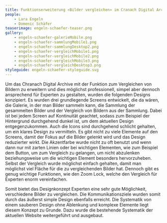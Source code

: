 ```yaml
---
title: Funktionserweiterung «Bilder vergleichen» im Cranach Digital Archive
people:
    - Lara Engeln
    - Domenic Schäfer
teaserimage: engeln-schaefer-teaser.png
gallery:
    - engeln-schaefer-galerieMobile.png
    - engeln-schaefer-sammlungMobile1.png
    - engeln-schaefer-sammlungDesktop2.png
    - engeln-schaefer-vergleichMobile1.png
    - engeln-schaefer-vergleichMobile2.png
    - engeln-schaefer-vergleichMobile3.png
    - engeln-schaefer-vergleichDesktop3.png
styleguide: engeln-schaefer-styleguide.svg
---
```


Um das Chranach Digital Archive mit der Funktion zum Vergleichen von Bildern zu erweitern und dies möglichst professionell, simpel aber dennoch ansprechend für Experten zu gestalten, wurden die folgenden Designs konzipiert.
Es wurden drei grundlegende Screens entwickelt, die da wären, die Galerie, in der man Bilder sammeln kann, die Sammlung der gesammelten Bilder und der Vergleich von Bildern aus der Sammlung. Dabei ist bei jedem Screen auf Kontinuität geachtet, sodass zum Beispiel der Hintergrund durchgehend dunkel ist, um dem aktuellen Design entgegenzukommen. Auch die Icons sind durchgehend schlicht gehalten, um ein klares Design zu vermitteln.
Es gibt nicht zu viele Elemente auf den Screens, damit der Fokus auf die Bilder gelenkt wird und das Design reduzierter wirkt.
Die Akzentfarbe wurde nicht zu oft benutzt und wenn dann nur mit zarten Linien oder bei wichtigen Elementen, wie zum Beispiel dem Button, um zum Vergleich zu gelangen, um nicht abzulenken beziehungsweise um die wichtigen Element besonders hervorzuheben.
Selbst der Vergleich wurde möglichst einfach gehalten, damit man möglichst viel Fläche für die zu vergleichenden Bilder hat. Dennoch gibt es genug wichtige Funktionen, wie den Zoom Lock, welche den Vergleich für Experten enorm vereinfachen.

Somit bietet das Designkonzept Experten eine sehr gute Möglichkeit, verschiedene Bilder zu vergleichen. Die Kommunikationsziele wurden somit durch das äußerst simple Design ebenfalls erreicht.
Die Systematik von einem sauberen Design ohne Ablenkung und komplexe Elemente liegt diesem Konzept zu Grunde. Dazu wurde die bestehende Systematik der aktuellen Website weitergeführt und ausgebaut.
